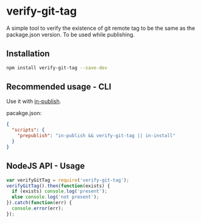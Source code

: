 # verify-git-tag

A simple tool to verify the existence of git remote tag to be the same as the package.json version. To be used while publishing.

## Installation

```sh
npm install verify-git-tag --save-dev
```

## Recommended usage - CLI

Use it with [in-publish](https://github.com/iarna/in-publish).

pacakge.json:

```json
{
  "scripts": {
    "prepublish": "in-publish && verify-git-tag || in-install"
  }
}
```

## NodeJS API - Usage

```js
var verifyGitTag = require('verify-git-tag');
verifyGitTag().then(function(exists) {
  if (exists) console.log('present');
  else console.log('not present');
}).catch(function(err) {
  console.error(err);
});
```

